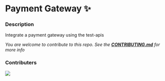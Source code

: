 # Payment Gateway ✨

### Description
Integrate a payment gateway using the test-apis

*You are welcome to contribute to this repo. See the [**CONTRIBUTING.md**](./CONTRIBUTING.md) for more info*

### Contributers
<a href="https://github.com/pattarai/payment-gateway/graphs/contributors">
  <img src="https://contrib.rocks/image?repo=pattarai/payment-gateway" />
</a>



